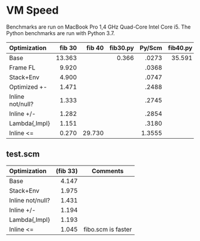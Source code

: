 # VM Speed

Benchmarks are run on MacBook Pro 1,4 GHz Quad-Core Intel Core i5. The
Python benchmarks are run with Python 3.7.

| Optimization     | fib 30 | fib 40 | fib30.py | Py/Scm | fib40.py | Py/Scm |
|:-----------------|-------:|-------:|---------:|-------:|---------:|-------:|
| Base             | 13.363 |        |    0.366 |  .0273 |   35.591 |        |
| Frame FL         |  9.920 |        |          |  .0368 |          |        |
| Stack+Env        |  4.900 |        |          |  .0747 |          |        |
| Optimized +-     |  1.471 |        |          |  .2488 |          |        |
| Inline not/null? |  1.333 |        |          |  .2745 |          |        |
| Inline +/-       |  1.282 |        |          |  .2854 |          |        |
| Lambda{,Impl}    |  1.151 |        |          |  .3180 |          |        |
| Inline <=        |  0.270 | 29.730 |          | 1.3555 |          | 1.1971 |

## test.scm

| Optimization     | (fib 33) | Comments           |
|:-----------------|---------:|--------------------|
| Base             |    4.147 |                    |
| Stack+Env        |    1.975 |                    |
| Inline not/null? |    1.431 |                    |
| Inline +/-       |    1.194 |                    |
| Lambda{,Impl}    |    1.193 |                    |
| Inline <=        |    1.045 | fibo.scm is faster |
